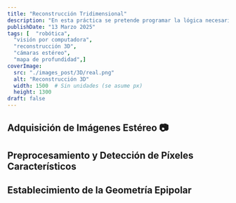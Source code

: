 ```yaml
---
title: "Reconstrucción Tridimensional"
description: "En esta práctica se pretende programar la lógica necesaria para permitir que un robot genere una reconstrucción 3D de la escena que está recibiendo a través de sus cámaras izquierda y derecha. "
publishDate: "13 Marzo 2025"
tags: [  "robótica",
  "visión por computadora",
  "reconstrucción 3D",
  "cámaras estéreo",
  "mapa de profundidad",]
coverImage:
  src: "./images_post/3D/real.png"
  alt: "Reconstrucción 3D"
  width: 1500  # Sin unidades (se asume px)
  height: 1300
draft: false
---
```



## Adquisición de Imágenes Estéreo 📷

## Preprocesamiento y Detección de Píxeles Característicos 

## Establecimiento de la Geometría Epipolar
